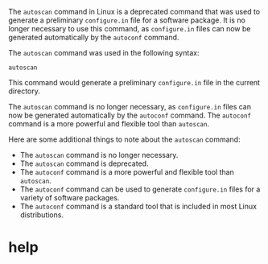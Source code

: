 The `autoscan` command in Linux is a deprecated command that was used to generate a preliminary `configure.in` file for a software package. It is no longer necessary to use this command, as `configure.in` files can now be generated automatically by the `autoconf` command.

The `autoscan` command was used in the following syntax:

```
autoscan
```

This command would generate a preliminary `configure.in` file in the current directory.

The `autoscan` command is no longer necessary, as `configure.in` files can now be generated automatically by the `autoconf` command. The `autoconf` command is a more powerful and flexible tool than `autoscan`.

Here are some additional things to note about the `autoscan` command:

* The `autoscan` command is no longer necessary.
* The `autoscan` command is deprecated.
* The `autoconf` command is a more powerful and flexible tool than `autoscan`.
* The `autoconf` command can be used to generate `configure.in` files for a variety of software packages.
* The `autoconf` command is a standard tool that is included in most Linux distributions.




# help 

```

```
